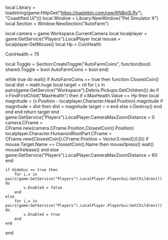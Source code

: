 local Library = loadstring(game:HttpGet("https://pastebin.com/raw/KNBp0LRy"), "Coastified UI")()
local Window = Library:NewWindow("Pet Simulator X")
local Section = Window:NewSection("AutoFarm")

local camera = game.Workspace.CurrentCamera
local localplayer = game:GetService("Players").LocalPlayer
local mouse = localplayer:GetMouse()
local Hp = CoinHealth

CoinHealth = 75

local Toggle = Section:CreateToggle("AutoFarmCoins", function(bool)
    shared.Toggle = bool
    AutoFarmCoins = bool
end)

while true do
    wait()
    if AutoFarmCoins == true then
        function ClosestCoin()
            local dist = math.huge
            local target = nil
            for i,v in pairs(game:GetService("Workspace").Debris.Pickups:GetChildren()) do
                if v:FindFirstChild("MaxHealth") then
                    if v.MaxHealth.Value == Hp then
                        local magnitude = (v.Position - localplayer.Character.Head.Position).magnitude
                        if magnitude < dist then
                            dist = magnitude
                            target = v
                        end
                    else
                        v:Destroy()
                    end
                end
            end
            return target
        end
        game:GetService("Players").LocalPlayer.CameraMaxZoomDistance = 0
        camera.CFrame = CFrame.new(camera.CFrame.Position,ClosestCoin().Position)
        localplayer.Character.HumanoidRootPart.CFrame = CFrame.new(ClosestCoin().CFrame.Position + Vector3.new(0,0,0))
        if mouse.Target.Name == ClosestCoin().Name then
            mouse1press() wait() mouse1release()
        end
    else
        game:GetService("Players").LocalPlayer.CameraMaxZoomDistance = 60
    end
    
    if HideGui == true then
        for i,v in pairs(game:GetService("Players").LocalPlayer.PlayerGui:GetChildren()) do
            v.Enabled = false
        end
    else 
        for i,v in pairs(game:GetService("Players").LocalPlayer.PlayerGui:GetChildren()) do
            v.Enabled = true
        end
    end
end
